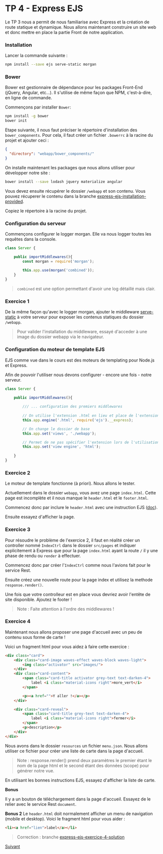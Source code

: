 # TP 4 - Express EJS

Le TP 3 nous a permit de nous familiarise avec Express et la création de route statique et dynamique.
Nous allons maintenant construire un site web et donc mettre en place la partie Front de notre application.

### Installation

Lancer la commande suivante :

```bash
npm install --save ejs serve-static morgan
```

### Bower

Bower est gestionnaire de dépendance pour les packages Front-End (jQuery, Angular, etc...).
Il s'utilise de même façon que NPM, c'est-à-dire, en ligne de commande.

Commençons par installer `Bower`:
```bash
npm install -g bower
bower init
```

Etape suivante, il nous faut préciser le répertoire d'installation des `bower_components`.
Pour cela, il faut créer un fichier `.bowerrc` à la racine du projet et ajouter ceci :

```json
{
  "directory": "webapp/bower_components/"
}
```

On installe maintenant les packages que nous allons utiliser pour développer notre site :

```bash
bower install --save lodash jquery materialize angular
```

Vous devez ensuite récupérer le dossier `/webapp` et son contenu. Vous pouvez récuperer le contenu dans 
la branche [express-ejs-installation-provided](https://github.com/Romakita/tp-nodejs/tree/express-ejs-installation-provided).

Copiez le répertoire à la racine du projet.

### Configuration du serveur

Commençons configurer le logger morgan. Elle va nous logger toutes les requêtes dans la console.

```typescript
class Server {

    public importMiddlewares(){
        const morgan = require('morgan');
        
        this.app.use(morgan('combined'));
    }
}
```
> `combined` est une option permettant d'avoir une log détaillé mais clair.

### Exercice 1

De la même façon qu'avec le logger morgan, ajouter le middleware
[serve-static](https://github.com/expressjs/serve-static) à votre serveur pour 
exposer les contenus statiques du dossier `/webapp`.

> Pour valider l'installation du middleware, essayé d'acceder à une image du dossier webapp via 
le navigateur.

### Configuration du moteur de template EJS

EJS comme vue dans le cours est des moteurs de templating pour Node.js et Express.

Afin de pouvoir l'utiliser nous devons configurer - encore une fois - notre serveur.

```typescript
class Server {

    public importMiddlewares(){
        
        /// ... configuration des premiers middlewares
        
        // On utilise l'extension .html en lieu et place de l'extension .ejs
        this.app.engine('.html', require('ejs').__express);

        // On change le dossier de base
        this.app.set('views', './webapp');

        // Permet de ne pas spécifier l'extension lors de l'utilisation de res.render()
        this.app.set('view engine', 'html');
        
    }
}
```

### Exercice 2

Le moteur de template fonctionne (à priori). Nous allons le tester. 

Actuellement dans le dossier `webapp`, vous avez une page `index.html`.
Cette page est incomplète et il nous manque le `header.html` 
et le `footer.html`.

Commencez donc par inclure le `header.html` avec une instruction EJS ([doc](http://ejs.co/)).

Ensuite essayez d'afficher la page.

### Exercice 3

Pour résoudre le problème de l'exercice 2, il faut en réalité créer un controller nommé 
`IndexCtrl` dans le dossier `src/pages` et indiquer explicitement à Express
que pour la page `index.html` ayant la route `/` il y une phase de rendu ou `render` 
à effectuer.

Commencez donc par créer l'`IndexCtrl` comme nous l'avions fait pour le service Rest.

Ensuite créez une nouvelle route pour la page index et utilisez la methode `response.render()`.

Une fois que votre controlleur est en place vous devriez avoir l'entête de site disponible.
Ajoutez le footer !

> Note : Faite attention à l'ordre des middlewares !

### Exercice 4

Maintenant nous allons proposer une page d'accueil avec un peu de contenu sous forme de carte !

Voici un fragment html pour vous aidez à faire cette exercice :

```html
<div class="card">
    <div class="card-image waves-effect waves-block waves-light">
        <img class="activator" src="images/">
    </div>
    <div class="card-content">
        <span class="card-title activator grey-text text-darken-4">
            label <i class="material-icons right">more_vert</i>
        </span>

        <p><a href="">Y aller !</a></p>
    </div>

    <div class="card-reveal">
        <span class="card-title grey-text text-darken-4">
            label <i class="material-icons right">fermer</i>
        </span>
        <p>description</p>
    </div>
</div>
```

Nous avons dans le dossier `resources` un fichier `menu.json`. Nous allons utiliser 
ce fichier pour créer une liste de carte dans la page d'accueil.

> Note : response.render() prend deux paramètres le premier étant le nom de la page
 html et le second étant des données (scope) pour générer notre vue.

En utilisant les bonnes instructions EJS, essayez d'afficher la liste de carte. 

**Bonus**

Il y a un bouton de téléchargement dans la page d'accueil. Essayez de le relier avec le service Rest `document`.

**Bonus 2**
Le `header.html` doit normalement afficher un menu de navigation (mobile et desktop). 
Voici le fragment html pour vous aider :

```html                   
<li><a href="lien">label</a></li>
```

> Correction : branche [express-ejs-exercice-4-solution](https://github.com/Romakita/tp-nodejs/tree/express-ejs-exercice-4-solution)

[Suivant](https://github.com/Romakita/tp-nodejs/blob/master/express-ejs-part-2.md)